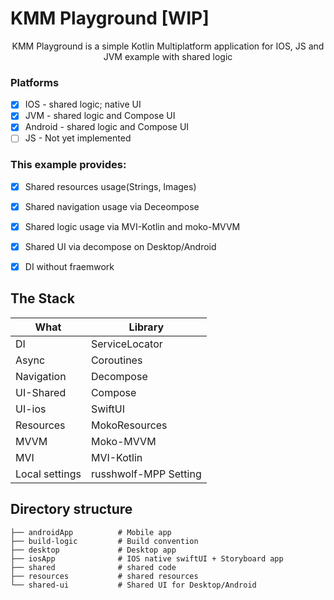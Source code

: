 # KMM Playground [WIP]
<p align="center">
    KMM Playground is a simple Kotlin Multiplatform application for IOS, JS and JVM example with shared logic
</p>

### **Platforms**
- [x] IOS - shared logic; native UI
- [x] JVM - shared logic and Compose UI
- [x] Android - shared logic and Compose UI
- [ ] JS - Not yet implemented

### This example provides:
- [x] Shared resources usage(Strings, Images)
- [x] Shared navigation usage via Deceompose
- [x] Shared logic usage via MVI-Kotlin and moko-MVVM
- [x] Shared UI via decompose on Desktop/Android
- [x] DI without fraemwork


## The Stack
| What | Library |
| ----------- | ----------- |
| DI | ServiceLocator |
| Async | Coroutines |
| Navigation | Decompose |
| UI-Shared | Compose |
| UI-ios | SwiftUI |
| Resources | MokoResources |
| MVVM | Moko-MVVM |
| MVI | MVI-Kotlin |
| Local settings | russhwolf-MPP Setting |

## Directory structure
    
    ├── androidApp          # Mobile app
    ├── build-logic         # Build convention
    ├── desktop             # Desktop app
    ├── iosApp              # IOS native swiftUI + Storyboard app
    ├── shared              # shared code
    ├── resources           # shared resources
    └── shared-ui           # Shared UI for Desktop/Android
